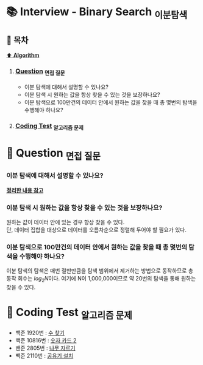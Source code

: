 # :books: Interview - Binary Search <sub>이분탐색</sub>

## :bookmark_tabs: 목차

[:arrow_up: **Algorithm**](../README.md)

1. ### [Question](#) <sub>면접 질문</sub>

   - 이분 탐색에 대해서 설명할 수 있나요?
   - 이분 탐색 시 원하는 값을 항상 찾을 수 있는 것을 보장하나요?
   - 이분 탐색으로 100만건의 데이터 안에서 원하는 값을 찾을 때 총 몇번의 탐색을 수행해야 하나요?

2. ### [Coding Test](#) <sub>알고리즘 문제</sub>

# :closed_book: Question <sub>면접 질문</sub>

### 이분 탐색에 대해서 설명할 수 있나요?

[**정리한 내용 참고**](../Note/BinarySearch.md)

### 이분 탐색 시 원하는 값을 항상 찾을 수 있는 것을 보장하나요?

원하는 값이 데이터 안에 있는 경우 항상 찾을 수 있다.  
단, 데이터 집합을 대상으로 데이터를 오름차순으로 정렬해 두어야 할 필요가 있다.

### 이분 탐색으로 100만건의 데이터 안에서 원하는 값을 찾을 때 총 몇번의 탐색을 수행해야 하나요?

이분 탐색의 탐색은 매번 절반만큼을 탐색 범위에서 제거하는 방법으로 동작하므로 총 동작 회수는 $log_{2} N$이다. 여기에 N이 1,000,000이므로 약 20번의 탐색을 통해 원하는 찾을 수 있다.

# :orange_book: Coding Test <sub>알고리즘 문제</sub>

- 백준 1920번 : [수 찾기](https://www.acmicpc.net/problem/1920)
- 백준 10816번 : [숫자 카드 2](https://www.acmicpc.net/problem/10816)
- 밴준 2805번 : [나무 자르기](https://www.acmicpc.net/problem/2805)
- 백준 2110번 : [공유기 설치](https://www.acmicpc.net/problem/2110)
